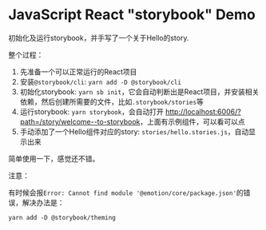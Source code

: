 JavaScript React "storybook" Demo
=================================

初始化及运行storybook，并手写了一个关于Hello的story.

整个过程：

1. 先准备一个可以正常运行的React项目
2. 安装`@storybook/cli`: `yarn add -D @storybook/cli`
3. 初始化storybook: `yarn sb init`，它会自动判断出是React项目，并安装相关依赖，然后创建所需要的文件，比如`.storybook/stories`等
4. 运行storybook: `yarn storybook`，会自动打开 <http://localhost:6006/?path=/story/welcome--to-storybook>，上面有示例组件，可以看可以点
5. 手动添加了一个Hello组件对应的story: `stories/hello.stories.js`，自动显示出来

简单使用一下，感觉还不错。

注意：

有时候会报`Error: Cannot find module '@emotion/core/package.json'`的错误，解决办法是：

```
yarn add -D @storybook/theming
```
